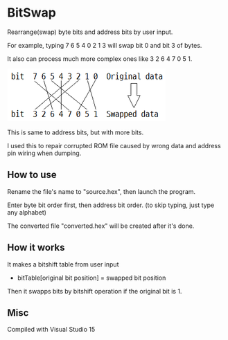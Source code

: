 # BitSwap
Rearrange(swap) byte bits and address bits by user input.

For example, typing 7 6 5 4 0 2 1 3 will swap bit 0 and bit 3 of bytes.

It also can process much more complex ones like 3 2 6 4 7 0 5 1.

![example.png](https://github.com/yclee126/BitAdrSwap/blob/master/example.png)

This is same to address bits, but with more bits.

I used this to repair corrupted ROM file caused by wrong data and address pin wiring when dumping.

## How to use
Rename the file's name to "source.hex", then launch the program.

Enter byte bit order first, then address bit order. (to skip typing, just type any alphabet)

The converted file "converted.hex" will be created after it's done.

## How it works
It makes a bitshift table from user input
* bitTable[original bit position] = swapped bit position

Then it swapps bits by bitshift operation if the original bit is 1.

## Misc
Compiled with Visual Studio 15
